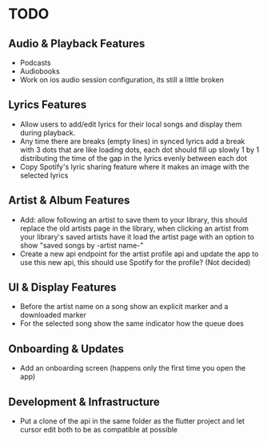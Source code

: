 # TODO

## Audio & Playback Features

- Podcasts
- Audiobooks
- Work on ios audio session configuration, its still a little broken

## Lyrics Features

- Allow users to add/edit lyrics for their local songs and display them during playback.
- Any time there are breaks (empty lines) in synced lyrics add a break with 3 dots that are like loading dots, each dot should fill up slowly 1 by 1 distributing the time of the gap in the lyrics evenly between each dot
- Copy Spotify's lyric sharing feature where it makes an image with the selected lyrics

## Artist & Album Features

- Add: allow following an artist to save them to your library, this should replace the old artists page in the library, when clicking an artist from your library's saved artists have it load the artist page with an option to show "saved songs by -artist name-"
- Create a new api endpoint for the artist profile api and update the app to use this new api, this should use Spotify for the profile? (Not decided)

## UI & Display Features

- Before the artist name on a song show an explicit marker and a downloaded marker
- For the selected song show the same indicator how the queue does

## Onboarding & Updates

- Add an onboarding screen (happens only the first time you open the app)

## Development & Infrastructure

- Put a clone of the api in the same folder as the flutter project and let cursor edit both to be as compatible at possible
